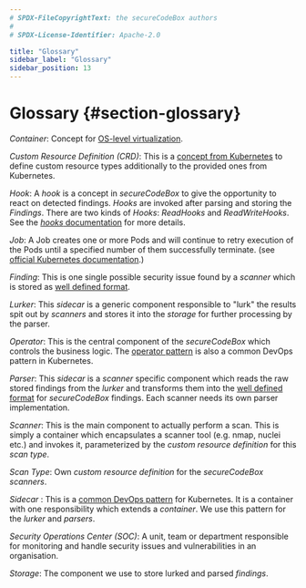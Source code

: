 ```yaml
---
# SPDX-FileCopyrightText: the secureCodeBox authors
#
# SPDX-License-Identifier: Apache-2.0

title: "Glossary"
sidebar_label: "Glossary"
sidebar_position: 13
---
```

# Glossary {#section-glossary}

_Container_: Concept for [OS-level virtualization][wiki-container].

_Custom Resource Definition (CRD)_: This is a [concept from Kubernetes][k8s-custom-resources] to define custom resource types additionally to the provided ones from Kubernetes. 

_Hook_: A _hook_ is a concept in _secureCodeBox_ to give the opportunity to react on detected findings. _Hooks_ are invoked after parsing and storing the _Findings_. There are two kinds of _Hooks_: _ReadHooks_ and _ReadWriteHooks_. See the [_hooks_ documentation](/docs/hooks) for more details.

_Job_: A Job creates one or more Pods and will continue to retry execution of the Pods until a specified number of them successfully terminate. (see [official Kubernetes documentation][k82-job-doc].)

_Finding_: This is one single possible security issue found by a _scanner_ which is stored as [well defined format](/docs/api/finding).

_Lurker_: This _sidecar_ is a generic component responsible to "lurk" the results spit out by _scanners_ and stores it into the _storage_ for further processing by the parser. 

_Operator_: This is the central component of the _secureCodeBox_ which controls the business logic. The [operator pattern][k82-operator] is also a common DevOps pattern in Kubernetes.

_Parser_: This _sidecar_ is a _scanner_ specific component which reads the raw stored findings from the _lurker_ and transforms them into the [well defined format](/docs/api/finding) for _secureCodeBox_ findings. Each scanner needs its own parser implementation. 

_Scanner_: This is the main component to actually perform a scan. This is simply a container which encapsulates a scanner tool (e.g. nmap, nuclei etc.) and invokes it, parameterized by the _custom resource definition_ for this _scan type_.

_Scan Type_: Own _custom resource definition_ for the _secureCodeBox_ _scanners_.

_Sidecar_ : This is a [common DevOps pattern][k8s-sidecar] for Kubernetes. It is a container with one responsibility which extends a _container_. We use this pattern for the _lurker_ and _parsers_.

_Security Operations Center (SOC)_: A unit, team or department responsible for monitoring and handle security issues and vulnerabilities in an organisation.

_Storage_: The component we use to store lurked and parsed _findings_. 

[wiki-container]:         https://en.wikipedia.org/wiki/OS-level_virtualization
[k8s-custom-resources]:   https://kubernetes.io/docs/concepts/extend-kubernetes/api-extension/custom-resources/
[k82-job-doc]:            https://kubernetes.io/docs/concepts/workloads/controllers/job/
[k82-operator]:           https://kubernetes.io/docs/concepts/extend-kubernetes/operator/
[k8s-sidecar]:            https://kubebyexample.com/en/learning-paths/operator-framework/kubernetes-api-fundamentals/side-car-pattern
